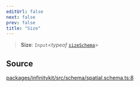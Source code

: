 ```yaml
---
editUrl: false
next: false
prev: false
title: "Size"
---
```


> **Size**: `Input`\<*typeof* [`sizeSchema`](../variables/sizeSchema.md)\>

## Source

[packages/infinitykit/src/schema/spatial.schema.ts:8](https://github.com/nodenogg-in/alpha-p2p/blob/fd5f5c9/packages/infinitykit/src/schema/spatial.schema.ts#L8)
